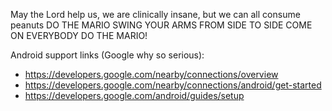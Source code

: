 May the Lord help us, we are clinically insane, but we can all consume peanuts
DO THE MARIO SWING YOUR ARMS FROM SIDE TO SIDE COME ON EVERYBODY DO THE MARIO!

Android support links (Google why so serious):
- https://developers.google.com/nearby/connections/overview
- https://developers.google.com/nearby/connections/android/get-started
- https://developers.google.com/android/guides/setup
